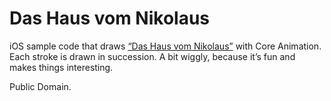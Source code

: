 # Das Haus vom Nikolaus

iOS sample code that draws [“Das Haus vom Nikolaus”](http://de.wikipedia.org/wiki/Haus_vom_Nikolaus "Haus vom Nikolaus – Wikipedia") with Core Animation. Each stroke is drawn in succession. A bit wiggly, because it’s fun and makes things interesting.

Public Domain.
